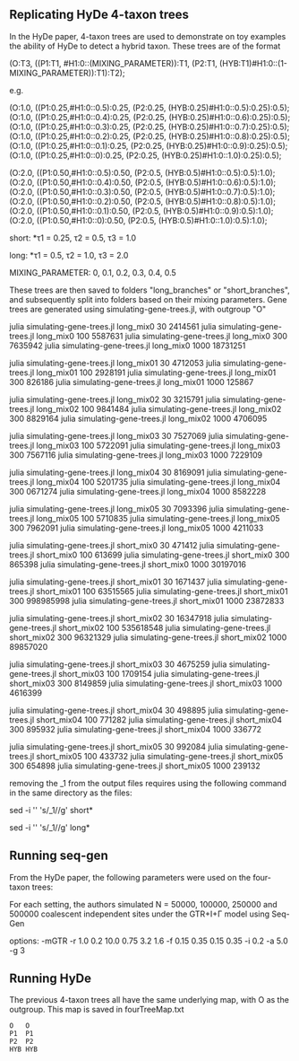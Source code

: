 ## Replicating HyDe 4-taxon trees

In the HyDe paper, 4-taxon trees are used to demonstrate on toy examples the ability of HyDe to detect a hybrid taxon. 
These trees are of the format

(O:T3, ((P1:T1, #H1:0::(MIXING_PARAMETER)):T1, (P2:T1, (HYB:T1)#H1:0::(1-MIXING_PARAMETER)):T1):T2);

e.g. 

(O:1.0, ((P1:0.25,#H1:0::0.5):0.25, (P2:0.25, (HYB:0.25)#H1:0::0.5):0.25):0.5);
(O:1.0, ((P1:0.25,#H1:0::0.4):0.25, (P2:0.25, (HYB:0.25)#H1:0::0.6):0.25):0.5);
(O:1.0, ((P1:0.25,#H1:0::0.3):0.25, (P2:0.25, (HYB:0.25)#H1:0::0.7):0.25):0.5);
(O:1.0, ((P1:0.25,#H1:0::0.2):0.25, (P2:0.25, (HYB:0.25)#H1:0::0.8):0.25):0.5);
(O:1.0, ((P1:0.25,#H1:0::0.1):0.25, (P2:0.25, (HYB:0.25)#H1:0::0.9):0.25):0.5);
(O:1.0, ((P1:0.25,#H1:0::0):0.25, (P2:0.25, (HYB:0.25)#H1:0::1.0):0.25):0.5);

(O:2.0, ((P1:0.50,#H1:0::0.5):0.50, (P2:0.5, (HYB:0.5)#H1:0::0.5):0.5):1.0);
(O:2.0, ((P1:0.50,#H1:0::0.4):0.50, (P2:0.5, (HYB:0.5)#H1:0::0.6):0.5):1.0);
(O:2.0, ((P1:0.50,#H1:0::0.3):0.50, (P2:0.5, (HYB:0.5)#H1:0::0.7):0.5):1.0);
(O:2.0, ((P1:0.50,#H1:0::0.2):0.50, (P2:0.5, (HYB:0.5)#H1:0::0.8):0.5):1.0);
(O:2.0, ((P1:0.50,#H1:0::0.1):0.50, (P2:0.5, (HYB:0.5)#H1:0::0.9):0.5):1.0);
(O:2.0, ((P1:0.50,#H1:0::0):0.50, (P2:0.5, (HYB:0.5)#H1:0::1.0):0.5):1.0);

short:
*τ1 = 0.25, τ2 = 0.5, τ3 = 1.0

long:
*τ1 = 0.5, τ2 = 1.0, τ3 = 2.0

MIXING_PARAMETER: 0, 0.1, 0.2, 0.3, 0.4, 0.5

These trees are then saved to folders "long_branches" or "short_branches", and subsequently split into folders based on their mixing parameters. Gene trees are generated using simulating-gene-trees.jl, with outgroup "O"


julia simulating-gene-trees.jl long_mix0 30 2414561
julia simulating-gene-trees.jl long_mix0 100 5587631
julia simulating-gene-trees.jl long_mix0 300 7635942
julia simulating-gene-trees.jl long_mix0 1000 18731251

julia simulating-gene-trees.jl long_mix01 30 4712053
julia simulating-gene-trees.jl long_mix01 100 2928191
julia simulating-gene-trees.jl long_mix01 300 826186
julia simulating-gene-trees.jl long_mix01 1000 125867

julia simulating-gene-trees.jl long_mix02 30 3215791
julia simulating-gene-trees.jl long_mix02 100 9841484
julia simulating-gene-trees.jl long_mix02 300 8829164
julia simulating-gene-trees.jl long_mix02 1000 4706095

julia simulating-gene-trees.jl long_mix03 30 7527069
julia simulating-gene-trees.jl long_mix03 100 5722091
julia simulating-gene-trees.jl long_mix03 300 7567116
julia simulating-gene-trees.jl long_mix03 1000 7229109

julia simulating-gene-trees.jl long_mix04 30 8169091
julia simulating-gene-trees.jl long_mix04 100 5201735
julia simulating-gene-trees.jl long_mix04 300 0671274
julia simulating-gene-trees.jl long_mix04 1000 8582228

julia simulating-gene-trees.jl long_mix05 30 7093396
julia simulating-gene-trees.jl long_mix05 100 5710835
julia simulating-gene-trees.jl long_mix05 300 7962091
julia simulating-gene-trees.jl long_mix05 1000 4211033

julia simulating-gene-trees.jl short_mix0 30 471412
julia simulating-gene-trees.jl short_mix0 100 613699
julia simulating-gene-trees.jl short_mix0 300 865398
julia simulating-gene-trees.jl short_mix0 1000 30197016

julia simulating-gene-trees.jl short_mix01 30 1671437
julia simulating-gene-trees.jl short_mix01 100 63515565
julia simulating-gene-trees.jl short_mix01 300 998985998
julia simulating-gene-trees.jl short_mix01 1000 23872833

julia simulating-gene-trees.jl short_mix02 30 16347918
julia simulating-gene-trees.jl short_mix02 100 535618548
julia simulating-gene-trees.jl short_mix02 300 96321329
julia simulating-gene-trees.jl short_mix02 1000 89857020

julia simulating-gene-trees.jl short_mix03 30 4675259
julia simulating-gene-trees.jl short_mix03 100 1709154
julia simulating-gene-trees.jl short_mix03 300 8149859
julia simulating-gene-trees.jl short_mix03 1000 4616399

julia simulating-gene-trees.jl short_mix04 30 498895
julia simulating-gene-trees.jl short_mix04 100 771282
julia simulating-gene-trees.jl short_mix04 300 895932
julia simulating-gene-trees.jl short_mix04 1000 336772

julia simulating-gene-trees.jl short_mix05 30 992084
julia simulating-gene-trees.jl short_mix05 100 433732
julia simulating-gene-trees.jl short_mix05 300 654898
julia simulating-gene-trees.jl short_mix05 1000 239132

removing the _1 from the output files requires using the following command in the same directory as the files:

sed -i '' 's/_1//g' short*

sed -i '' 's/_1//g' long*


## Running seq-gen

From the HyDe paper, the following parameters were used on the four-taxon trees:

For each setting, the authors simulated N = 50000, 100000, 250000 and 500000 
coalescent independent sites under the GTR+I+Γ model using Seq-Gen

options: -mGTR -r 1.0 0.2 10.0 0.75 3.2 1.6 -f 0.15 0.35 0.15 0.35 -i 0.2 -a 5.0 -g 3

## Running HyDe 

The previous 4-taxon trees all have the same underlying map, with O as the outgroup.
This map is saved in fourTreeMap.txt

```
O   O
P1  P1
P2  P2
HYB HYB
```

